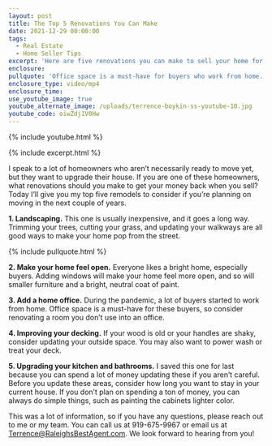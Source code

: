 ```yaml
---
layout: post
title: The Top 5 Renovations You Can Make
date: 2021-12-29 00:00:00
tags:
  - Real Estate
  - Home Seller Tips
excerpt: 'Here are five renovations you can make to sell your home for more. '
enclosure:
pullquote: 'Office space is a must-have for buyers who work from home. '
enclosure_type: video/mp4
enclosure_time:
use_youtube_image: true
youtube_alternate_image: /uploads/terrence-boykin-ss-youtube-10.jpg
youtube_code: oiwZdj1V0Hw
---
```

{% include youtube.html %}

{% include excerpt.html %}

I speak to a lot of homeowners who aren’t necessarily ready to move yet, but they want to upgrade their house. If you are one of these homeowners, what renovations should you make to get your money back when you sell? Today I’ll give you my top five remodels to consider if you’re planning on moving in the next couple of years.&nbsp;

**1\. Landscaping.** This one is usually inexpensive, and it goes a long way. Trimming your trees, cutting your grass, and updating your walkways are all good ways to make your home pop from the street.&nbsp;

{% include pullquote.html %}

**2\. Make your home feel open.** Everyone likes a bright home, especially buyers. Adding windows will make your home feel more open, and so will smaller furniture and a bright, neutral coat of paint.&nbsp;

**3\. Add a home office.** During the pandemic, a lot of buyers started to work from home. Office space is a must-have for these buyers, so consider renovating a room you don’t use into an office.&nbsp;

**4\. Improving your decking.** If your wood is old or your handles are shaky, consider updating your outside space. You may also want to power wash or treat your deck.

**5\. Upgrading your kitchen and bathrooms.** I saved this one for last because you can spend a lot of money updating these if you aren’t careful. Before you update these areas, consider how long you want to stay in your current house. If you don’t plan on spending a ton of money, you can always do simple things, such as painting the cabinets lighter color.&nbsp;

This was a lot of information, so if you have any questions, please reach out to me or my team. You can call us at 919-675-9967 or email us at [Terrence@RaleighsBestAgent.com](mailto:Terrence@RaleighsBestAgent.com). We look forward to hearing from you\!&nbsp;
